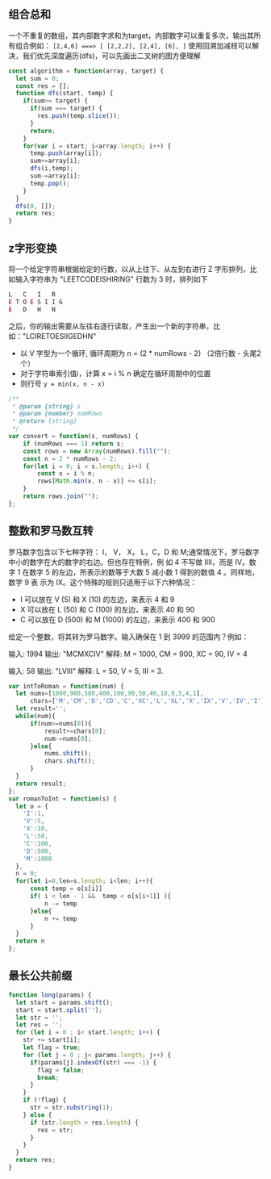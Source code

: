 ## 组合总和
一个不重复的数组，其内部数字求和为target，内部数字可以重复多次，输出其所有组合例如：
`[2,4,6] ===> [ [2,2,2], [2,4], [6], ]`
使用回溯加减枝可以解决，我们优先深度遍历(dfs)，可以先画出二叉树的图方便理解
``` js
const algorithm = function(array, target) {
  let sum = 0;
  const res = [];
  function dfs(start, temp) {
    if(sum>= target) {
      if(sum === target) {
        res.push(temp.slice());
      }
      return;
    }
    for(var i = start; i<array.length; i++) {
      temp.push(array[i]);
      sum+=array[i];
      dfs(i,temp);
      sum-=array[i];
      temp.pop();
    }
  }
  dfs(0, []);
  return res;
}
```

## z字形变换
将一个给定字符串根据给定的行数，以从上往下、从左到右进行 Z 字形排列，比如输入字符串为 "LEETCODEISHIRING" 行数为 3 时，排列如下
``` js
L   C   I   R
E T O E S I I G
E   D   H   N
```
之后，你的输出需要从左往右逐行读取，产生出一个新的字符串，比如："LCIRETOESIIGEDHN"

- 以 V 字型为一个循环, 循环周期为 n = (2 * numRows - 2) （2倍行数 - 头尾2个）
- 对于字符串索引值i，计算 x = i % n 确定在循环周期中的位置
- 则行号 `y = min(x, n - x)`

``` js
/**
 * @param {string} s
 * @param {number} numRows
 * @return {string}
 */
var convert = function(s, numRows) {
    if (numRows === 1) return s;
    const rows = new Array(numRows).fill("");
    const n = 2 * numRows - 2;
    for(let i = 0; i < s.length; i++) {
        const x = i % n;
        rows[Math.min(x, n - x)] += s[i];
    }
    return rows.join("");
};
```

## 整数和罗马数互转
罗马数字包含以下七种字符： I， V， X， L，C，D 和 M;通常情况下，罗马数字中小的数字在大的数字的右边。但也存在特例，例
如 4 不写做 IIII，而是 IV。数字 1 在数字 5 的左边，所表示的数等于大数 5 减小数 1 得到的数值 4 。同样地，数字 9 表
示为 IX。这个特殊的规则只适用于以下六种情况：
- I 可以放在 V (5) 和 X (10) 的左边，来表示 4 和 9
- X 可以放在 L (50) 和 C (100) 的左边，来表示 40 和 90
- C 可以放在 D (500) 和 M (1000) 的左边，来表示 400 和 900

给定一个整数，将其转为罗马数字。输入确保在 1 到 3999 的范围内？例如：

输入: 1994
输出: "MCMXCIV"
解释: M = 1000, CM = 900, XC = 90, IV = 4

输入: 58
输出: "LVIII"
解释: L = 50, V = 5, III = 3.

``` js
var intToRoman = function(num) {
  let nums=[1000,900,500,400,100,90,50,40,10,9,5,4,1],
      chars=['M','CM','D','CD','C','XC','L','XL','X','IX','V','IV','I'];
  let result='';
  while(num){
      if(num>=nums[0]){
          result+=chars[0];
          num-=nums[0];
      }else{
          nums.shift();
          chars.shift();
      }
  }
  return result;
};
var romanToInt = function(s) {
  let o = {
    'I':1,
    'V':5,
    'X':10,
    'L':50,
    'C':100,
    'D':500,
    'M':1000
  },
  n = 0;
  for(let i=0,len=s.length; i<len; i++){
      const temp = o[s[i]]
      if( i < len - 1 &&  temp < o[s[i+1]] ){
          n -= temp
      }else{
          n += temp
      }
  }
  return n
};
```

## 最长公共前缀
``` js
function long(params) {
  let start = params.shift();
  start = start.split('');
  let str = '';
  let res = '';
  for (let i = 0 ; i< start.length; i++) {
    str += start[i];
    let flag = true;
    for (let j = 0 ; j< params.length; j++) {
      if(params[j].indexOf(str) === -1) {
        flag = false;
        break;
      }
    }
    if (!flag) {
      str = str.substring(1);
    } else {
      if (str.length > res.length) {
        res = str;
      }
    }
  }
  return res;
}
```






































